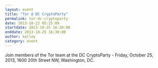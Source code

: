 ```yaml
---
layout: event
title: "Tor @ DC CryptoParty"
permalink: tor-dc-cryptoparty
date: 2013-10-22 05:25:09
startdate: 2013-10-25 16:30:00
enddate: 2013-10-25 16:30:00
author: kelley
category: event
---
```


Join members of the Tor team at the DC CryptoParty - Friday, October 25, 2013, 1600 20th Street NW, Washington, DC.
